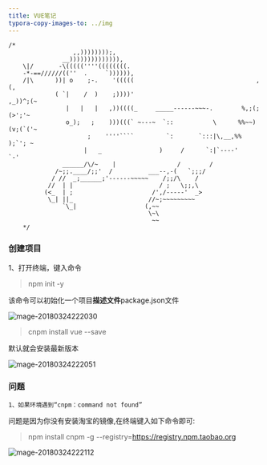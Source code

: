 ```yaml
---
title: VUE笔记
typora-copy-images-to: ../img
---
```


```
/*
	              ,,))))))));,
	           __)))))))))))))),
	\|/       -\(((((''''((((((((.
	-*-==//////((''  .     `)))))),
	/|\      ))| o    ;-.    '(((((                                  ,(,
	         ( `|    /  )    ;))))'                               ,_))^;(~
	            |   |   |   ,))((((_     _____------~~~-.        %,;(;(>';'~
	            o_);   ;    )))(((` ~---~  `::           \      %%~~)(v;(`('~
	                  ;    ''''````         `:       `:::|\,__,%%    );`'; ~
	                 |   _                )     /      `:|`----'     `-'
	           ______/\/~    |                 /        /
	         /~;;.____/;;'  /          ___--,-(   `;;;/
	        / //  _;______;'------~~~~~    /;;/\    /
	       //  | |                        / ;   \;;,\
	      (<_  | ;                      /',/-----'  _>
	       \_| ||_                     //~;~~~~~~~~~
	           `\_|                   (,~~
	                                   \~\
	                                    ~~
	*/
```



### 创建项目

1、打开终端，键入命令

> npm init -y

该命令可以初始化一个项目**描述文件**package.json文件

![mage-20180324222030](../img/image-201803242220306.png)

> cnpm install vue  --save

默认就会安装最新版本

![mage-20180324222051](../img/image-201803242220510.png)



### 问题

````1、如果环境遇到“cnpm：command not found”````

问题是因为你没有安装淘宝的镜像,在终端键入如下命令即可:

> npm install cnpm -g --registry=https://registry.npm.taobao.org

![mage-20180324222112](../img/image-201803242221120.png)





